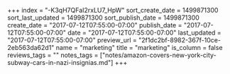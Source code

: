 +++
index = "-K3qH7QFaI2rxLU7_HpW"
sort_create_date = 1499871300
sort_last_updated = 1499871300
sort_publish_date = 1499871300
create_date = "2017-07-12T07:55:00-07:00"
publish_date = "2017-07-12T07:55:00-07:00"
date = "2017-07-12T07:55:00-07:00"
last_updated = "2017-07-12T07:55:00-07:00"
preview_url = "2f1dc2bf-8982-367f-10ce-2eb563da62d1"
name = "marketing"
title = "marketing"
is_column = false
reviews_tags = ""
notes_tags = ["notes/amazon-covers-new-york-city-subway-cars-in-nazi-insignias.md"]
+++

